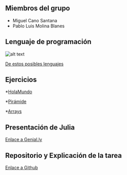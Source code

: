 ## Miembros del grupo

* Miguel Cano Santana
* Pablo Luis Molina Blanes

## Lenguaje de programación

![alt text](http://url/to/img.png)

[De estos posibles lenguajes](https://github.com/miguelcanosantana/aprende-un-lenguaje-en-un-dia/blob/master/lenguajes_de_programacion.pdf)

## Ejercicios

*[HolaMundo](https://github.com/miguelcanosantana/aprende-un-lenguaje-en-un-dia/blob/master/JL/HolaMundo.jl)

*[Pirámide](https://github.com/miguelcanosantana/aprende-un-lenguaje-en-un-dia/blob/master/JL/Piramide.jl)

*[Arrays](https://github.com/miguelcanosantana/aprende-un-lenguaje-en-un-dia/blob/master/JL/Arrays.jl)


## Presentación de Julia
[Enlace a Genial.ly](https://view.genial.ly/5dca6d9ba502df0f78ab1c3b/presentation-julia)

## Repositorio y Explicación de la tarea
[Enlace a Github ](https://github.com/LuisJoseSanchez/aprende-un-lenguaje-en-un-dia)


